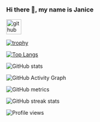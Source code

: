 ### Hi there 👋, my name is Janice



[<img src='https://cdn.jsdelivr.net/npm/simple-icons@3.0.1/icons/github.svg' alt='github' height='40'>](https://github.com/janice880624)  

[![trophy](https://github-profile-trophy.vercel.app/?username=janice880624)](https://github.com/ryo-ma/github-profile-trophy)

[![Top Langs](https://github-readme-stats.vercel.app/api/top-langs/?username=janice880624)](https://github.com/anuraghazra/github-readme-stats)

![GitHub stats](https://github-readme-stats.vercel.app/api?username=janice880624&show_icons=true&count_private=true)  

![GitHub Activity Graph](https://activity-graph.herokuapp.com/graph?username=janice880624)  

![GitHub metrics](https://metrics.lecoq.io/janice880624)  

![GitHub streak stats](https://github-readme-streak-stats.herokuapp.com/?user=janice880624)  

![Profile views](https://gpvc.arturio.dev/janice880624)  
